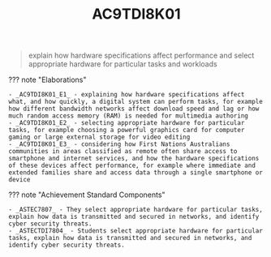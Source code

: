 ﻿---
tags: australian-curriculum
title: AC9TDI8K01
type: note
---
> explain how hardware specifications affect performance and select appropriate hardware for particular tasks and workloads

??? note "Elaborations"

	- _AC9TDI8K01_E1_ - explaining how hardware specifications affect what, and how quickly, a digital system can perform tasks, for example how different bandwidth networks affect download speed and lag or how much random access memory (RAM) is needed for multimedia authoring
	- _AC9TDI8K01_E2_ - selecting appropriate hardware for particular tasks, for example choosing a powerful graphics card for computer gaming or large external storage for video editing
	- _AC9TDI8K01_E3_ - considering how First Nations Australians communities in areas classified as remote often share access to smartphone and internet services, and how the hardware specifications of these devices affect performance, for example where immediate and extended families share and access data through a single smartphone or device
??? note "Achievement Standard Components"

	- _ASTEC7807_ - They select appropriate hardware for particular tasks, explain how data is transmitted and secured in networks, and identify cyber security threats.
	- _ASTECTDI7804_ - Students select appropriate hardware for particular tasks, explain how data is transmitted and secured in networks, and identify cyber security threats.